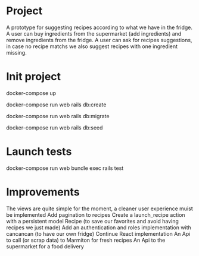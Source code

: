 # Project

A prototype for suggesting recipes according to what we have in the fridge.
A user can buy ingredients from the supermarket (add ingredients) and remove ingredients from the fridge.
A user can ask for recipes suggestions, in case no recipe matchs we also suggest recipes with one ingredient missing.


# Init project
docker-compose up

docker-compose run web rails db:create

docker-compose run web rails db:migrate

docker-compose run web rails db:seed

# Launch tests
docker-compose run web bundle exec rails test


# Improvements

The views are quite simple for the moment, a cleaner user experience muist be implemented
Add pagination to recipes
Create a launch_recipe action with a persistent model Recipe (to save our favorites and avoid having recipes we just made)
Add an authentication and roles implementation with cancancan (to have our own fridge)
Continue React implementation
An Api to call (or scrap data) to Marmiton for fresh recipes
An Api to the supermarket for a food delivery
